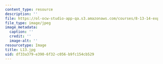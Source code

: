 ```yaml
---
content_type: resource
description: ''
file: https://ol-ocw-studio-app-qa.s3.amazonaws.com/courses/8-13-14-experimental-physics-i-ii-junior-lab-fall-2016-spring-2017/df33a379e3906f32c056b9fc154cb529_L13.jpg
file_type: image/jpeg
image_metadata:
  caption: ''
  credit: ''
  image-alt: ''
resourcetype: Image
title: L13.jpg
uid: df33a379-e390-6f32-c056-b9fc154cb529
---
```

